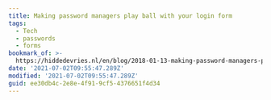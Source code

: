 ```yaml
---
title: Making password managers play ball with your login form
tags:
  - Tech
  - passwords
  - forms
bookmark_of: >-
  https://hiddedevries.nl/en/blog/2018-01-13-making-password-managers-play-ball-with-your-login-form
date: '2021-07-02T09:55:47.289Z'
modified: '2021-07-02T09:55:47.289Z'
guid: ee30db4c-2e8e-4f91-9cf5-4376651f4d34
---
```

 

